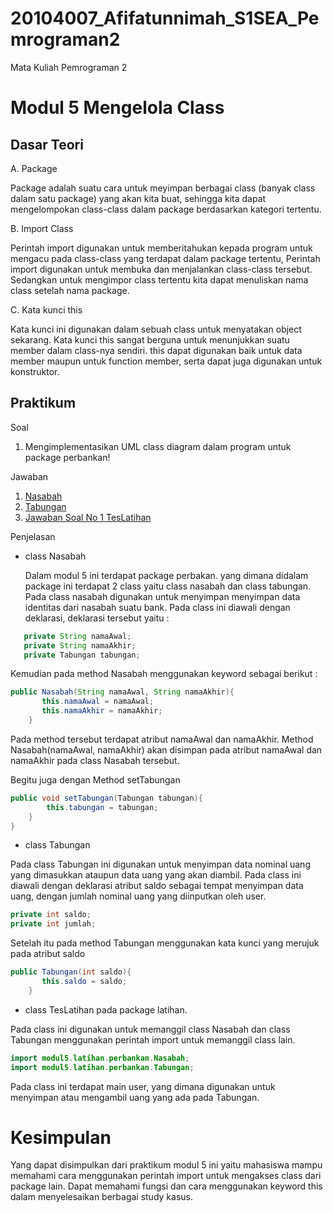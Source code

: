 # 20104007_Afifatunnimah_S1SEA_Pemrograman2
Mata Kuliah Pemrograman 2
# Modul 5 Mengelola Class

## Dasar Teori

A. Package

   Package adalah suatu cara untuk meyimpan berbagai class (banyak class dalam satu package) yang akan kita buat, sehingga kita dapat mengelompokan class-class dalam package berdasarkan kategori tertentu.    
   
B. Import Class

   Perintah import digunakan untuk memberitahukan kepada program untuk mengacu pada class-class yang terdapat dalam package tertentu, Perintah import digunakan untuk membuka dan menjalankan class-class tersebut. Sedangkan untuk mengimpor class tertentu kita dapat menuliskan nama class setelah nama package.    
   
C. Kata kunci this

   Kata kunci ini digunakan dalam sebuah class untuk menyatakan object sekarang. Kata kunci this sangat berguna untuk menunjukkan suatu member dalam class-nya sendiri. this dapat digunakan baik untuk data member maupun untuk function member, serta dapat juga digunakan untuk konstruktor. 
      
## Praktikum
Soal 
1. Mengimplementasikan UML class diagram dalam program untuk package perbankan!

Jawaban
1. [Nasabah](https://github.com/Afifafa/20104007_Afifatunnimah_S1SEA_Pemrograman2/blob/modul5/src/modul5/latihan/perbankan/Nasabah.java)
2. [Tabungan](https://github.com/Afifafa/20104007_Afifatunnimah_S1SEA_Pemrograman2/blob/modul5/src/modul5/latihan/perbankan/Tabungan.java)
3. [Jawaban Soal No 1 TesLatihan](https://github.com/Afifafa/20104007_Afifatunnimah_S1SEA_Pemrograman2/blob/modul5/src/modul5/latihan/TesLatihan.java)

Penjelasan

- class Nasabah

  Dalam modul 5 ini terdapat package perbakan. yang dimana didalam package ini terdapat 2 class yaitu class nasabah dan class tabungan. 
  Pada class nasabah digunakan untuk menyimpan menyimpan data identitas dari nasabah suatu bank. Pada class ini diawali dengan deklarasi, deklarasi tersebut yaitu :

```java
   private String namaAwal;
   private String namaAkhir;
   private Tabungan tabungan;
```
Kemudian pada method Nasabah menggunakan keyword sebagai berikut :

```java
public Nasabah(String namaAwal, String namaAkhir){
       this.namaAwal = namaAwal;
       this.namaAkhir = namaAkhir;
    }
```

Pada method tersebut terdapat atribut namaAwal dan namaAkhir. Method Nasabah(namaAwal, namaAkhir) akan disimpan pada atribut namaAwal dan namaAkhir pada class Nasabah tersebut.

Begitu juga dengan Method setTabungan

```java
public void setTabungan(Tabungan tabungan){
        this.tabungan = tabungan;
    }
}
```

- class Tabungan

Pada class Tabungan ini digunakan untuk menyimpan data nominal uang yang dimasukkan ataupun data uang yang akan diambil. Pada class ini diawali dengan deklarasi atribut saldo sebagai tempat menyimpan data uang, dengan jumlah nominal uang yang diinputkan oleh user.
   
```java
private int saldo;
private int jumlah;
```

Setelah itu pada method Tabungan menggunakan kata kunci yang merujuk pada atribut saldo

```java
public Tabungan(int saldo){
       this.saldo = saldo;
    }
```

- class TesLatihan pada package latihan.

Pada class ini digunakan untuk memanggil class Nasabah dan class Tabungan menggunakan perintah import untuk memanggil class lain.
   
```java
import modul5.latihan.perbankan.Nasabah;
import modul5.latihan.perbankan.Tabungan;
```
Pada class ini terdapat main user, yang dimana digunakan untuk menyimpan atau mengambil uang yang ada pada Tabungan.

# Kesimpulan

Yang dapat disimpulkan dari praktikum modul 5 ini yaitu mahasiswa mampu memahami cara menggunakan perintah import untuk mengakses class dari package lain. Dapat memahami fungsi dan cara menggunakan keyword this dalam menyelesaikan berbagai study kasus.
